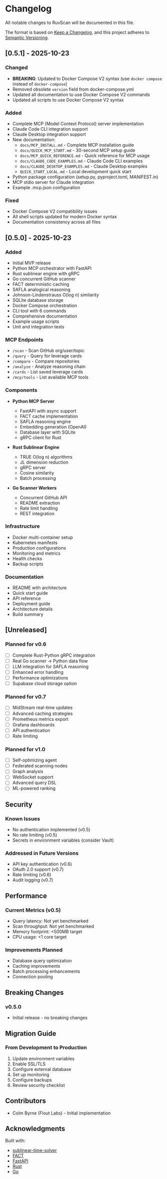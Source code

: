# Changelog

All notable changes to RuvScan will be documented in this file.

The format is based on [Keep a Changelog](https://keepachangelog.com/en/1.0.0/),
and this project adheres to [Semantic Versioning](https://semver.org/spec/v2.0.0.html).

## [0.5.1] - 2025-10-23

### Changed
- **BREAKING**: Updated to Docker Compose V2 syntax (use `docker compose` instead of `docker-compose`)
- Removed obsolete `version` field from docker-compose.yml
- Updated all documentation to use Docker Compose V2 commands
- Updated all scripts to use Docker Compose V2 syntax

### Added
- Complete MCP (Model Context Protocol) server implementation
- Claude Code CLI integration support
- Claude Desktop integration support
- New documentation:
  - `docs/MCP_INSTALL.md` - Complete MCP installation guide
  - `docs/QUICK_MCP_START.md` - 30-second MCP setup guide
  - `docs/MCP_QUICK_REFERENCE.md` - Quick reference for MCP usage
  - `docs/CLAUDE_CODE_EXAMPLES.md` - Claude Code CLI examples
  - `docs/CLAUDE_DESKTOP_EXAMPLES.md` - Claude Desktop examples
  - `QUICK_START_LOCAL.md` - Local development quick start
- Python package configuration (setup.py, pyproject.toml, MANIFEST.in)
- MCP stdio server for Claude integration
- Example .mcp.json configuration

### Fixed
- Docker Compose V2 compatibility issues
- All shell scripts updated for modern Docker syntax
- Documentation consistency across all files

## [0.5.0] - 2025-10-23

### Added
- Initial MVP release
- Python MCP orchestrator with FastAPI
- Rust sublinear engine with gRPC
- Go concurrent GitHub scanner
- FACT deterministic caching
- SAFLA analogical reasoning
- Johnson-Lindenstrauss O(log n) similarity
- SQLite database storage
- Docker Compose orchestration
- CLI tool with 6 commands
- Comprehensive documentation
- Example usage scripts
- Unit and integration tests

### MCP Endpoints
- `/scan` - Scan GitHub org/user/topic
- `/query` - Query for leverage cards
- `/compare` - Compare repositories
- `/analyze` - Analyze reasoning chain
- `/cards` - List saved leverage cards
- `/mcp/tools` - List available MCP tools

### Components
- **Python MCP Server**
  - FastAPI with async support
  - FACT cache implementation
  - SAFLA reasoning engine
  - Embedding generation (OpenAI)
  - Database layer with SQLite
  - gRPC client for Rust

- **Rust Sublinear Engine**
  - TRUE O(log n) algorithms
  - JL dimension reduction
  - gRPC server
  - Cosine similarity
  - Batch processing

- **Go Scanner Workers**
  - Concurrent GitHub API
  - README extraction
  - Rate limit handling
  - REST integration

### Infrastructure
- Docker multi-container setup
- Kubernetes manifests
- Production configurations
- Monitoring and metrics
- Health checks
- Backup scripts

### Documentation
- README with architecture
- Quick start guide
- API reference
- Deployment guide
- Architecture details
- Build summary

## [Unreleased]

### Planned for v0.6
- [ ] Complete Rust-Python gRPC integration
- [ ] Real Go scanner → Python data flow
- [ ] LLM integration for SAFLA reasoning
- [ ] Enhanced error handling
- [ ] Performance optimizations
- [ ] Supabase cloud storage option

### Planned for v0.7
- [ ] MidStream real-time updates
- [ ] Advanced caching strategies
- [ ] Prometheus metrics export
- [ ] Grafana dashboards
- [ ] API authentication
- [ ] Rate limiting

### Planned for v1.0
- [ ] Self-optimizing agent
- [ ] Federated scanning nodes
- [ ] Graph analysis
- [ ] WebSocket support
- [ ] Advanced query DSL
- [ ] ML-powered ranking

## Security

### Known Issues
- No authentication implemented (v0.5)
- No rate limiting (v0.5)
- Secrets in environment variables (consider Vault)

### Addressed in Future Versions
- API key authentication (v0.6)
- OAuth 2.0 support (v0.7)
- Rate limiting (v0.6)
- Audit logging (v0.7)

## Performance

### Current Metrics (v0.5)
- Query latency: Not yet benchmarked
- Scan throughput: Not yet benchmarked
- Memory footprint: <500MB target
- CPU usage: <1 core target

### Improvements Planned
- Database query optimization
- Caching improvements
- Batch processing enhancements
- Connection pooling

## Breaking Changes

### v0.5.0
- Initial release - no breaking changes

## Migration Guide

### From Development to Production
1. Update environment variables
2. Enable SSL/TLS
3. Configure external database
4. Set up monitoring
5. Configure backups
6. Review security checklist

## Contributors

- Colm Byrne (Flout Labs) - Initial implementation

## Acknowledgments

Built with:
- [sublinear-time-solver](https://github.com/ruvnet/sublinear-time-solver)
- [FACT](https://github.com/ruvnet/FACT)
- [FastAPI](https://fastapi.tiangolo.com/)
- [Rust](https://www.rust-lang.org/)
- [Go](https://go.dev/)
